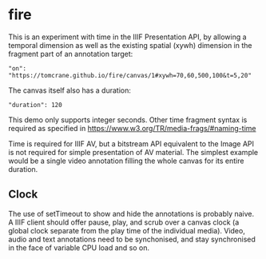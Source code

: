 # fire

This is an experiment with time in the IIIF Presentation API, by allowing a temporal dimension as well as the existing spatial (xywh) dimension in the fragment part of an annotation target:

`"on": "https://tomcrane.github.io/fire/canvas/1#xywh=70,60,500,100&t=5,20"`

The canvas itself also has a duration:

`"duration": 120`

This demo only supports integer seconds. Other time fragment syntax is required as specified in https://www.w3.org/TR/media-frags/#naming-time

Time is required for IIIF AV, but a bitstream API equivalent to the Image API is not required for simple presentation of AV material. The simplest example would be a single video annotation filling the whole canvas for its entire duration.

## Clock

The use of setTimeout to show and hide the annotations is probably naive. A IIIF client should offer pause, play, and scrub over a canvas clock (a global clock separate from the play time of the individual media). Video, audio and text annotations need to be synchonised, and stay synchronised in the face of variable CPU load and so on.

